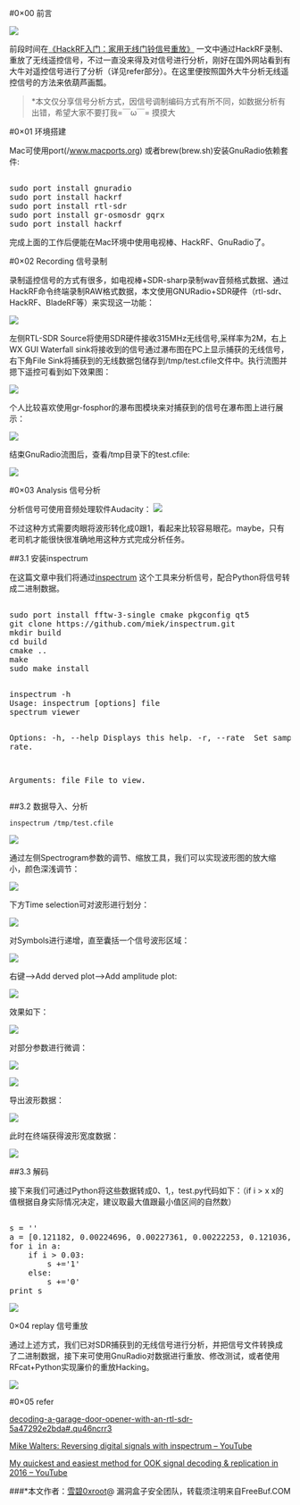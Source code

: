 #0×00 前言

![](http://image.3001.net/images/20160815/14712438691914.jpg!small)

前段时间在[《HackRF入门：家用无线门铃信号重放》](http://www.freebuf.com/news/topnews/83650.html) 一文中通过HackRF录制、重放了无线遥控信号，不过一直没来得及对信号进行分析，刚好在国外网站看到有大牛对遥控信号进行了分析（详见refer部分）。在这里便按照国外大牛分析无线遥控信号的方法来依葫芦画瓢。

>*本文仅分享信号分析方式，因信号调制编码方式有所不同，如数据分析有出错，希望大家不要打我=￣ω￣= 摸摸大

#0×01 环境搭建

Mac可使用port(/www.macports.org) 或者brew(brew.sh)安装GnuRadio依赖套件:

 <pre> 
sudo port install gnuradio 
sudo port install hackrf
sudo port install rtl-sdr
sudo port install gr-osmosdr gqrx
sudo port install hackrf
</pre> 

完成上面的工作后便能在Mac环境中使用电视棒、HackRF、GnuRadio了。    

#0×02 Recording 信号录制

录制遥控信号的方式有很多，如电视棒+SDR-sharp录制wav音频格式数据、通过HackRF命令终端录制RAW格式数据，本文使用GNURadio+SDR硬件（rtl-sdr、HackRF、BladeRF等）来实现这一功能：

![](http://image.3001.net/images/20160812/14709826287531.png)

左侧RTL-SDR Source将使用SDR硬件接收315MHz无线信号,采样率为2M，右上WX GUI Waterfall sink将接收到的信号通过瀑布图在PC上显示捕获的无线信号，右下角File Sink将捕获到的无线数据包储存到/tmp/test.cfile文件中。执行流图并摁下遥控可看到如下效果图：

![](http://image.3001.net/images/20160812/1470982909985.png)

个人比较喜欢使用gr-fosphor的瀑布图模块来对捕获到的信号在瀑布图上进行展示：

![](http://image.3001.net/images/20160812/14709976134247.png) 

结束GnuRadio流图后，查看/tmp目录下的test.cfile:

![](http://image.3001.net/images/20160812/14709829982492.png)  

#0×03 Analysis 信号分析

分析信号可使用音频处理软件Audacity：
![](http://image.3001.net/images/20151121/14481041363948.png)
    

不过这种方式需要肉眼将波形转化成0跟1，看起来比较容易眼花。maybe，只有老司机才能很快很准确地用这种方式完成分析任务。

##3.1 安装inspectrum

在这篇文章中我们将通过[inspectrum](https://github.com/miek/inspectrum)
这个工具来分析信号，配合Python将信号转成二进制数据。
<pre> 
sudo port install fftw-3-single cmake pkgconfig qt5
git clone https://github.com/miek/inspectrum.git
mkdir build
cd build
cmake ..
make
sudo make install
</pre> 


</pre> 
<pre> 
inspectrum -h
Usage: inspectrum [options] file
spectrum viewer

Options:
  -h, --help       Displays this help.
  -r, --rate <Hz>  Set sample rate.

Arguments:
  file             File to view. 
</pre> 

##3.2 数据导入、分析


`inspectrum /tmp/test.cfile 
`

![](http://image.3001.net/images/20160812/14709855392599.png!small)  

通过左侧Spectrogram参数的调节、缩放工具，我们可以实现波形图的放大缩小，颜色深浅调节：

![](http://image.3001.net/images/20160812/14709855687940.png)   

下方Time selection可对波形进行划分：    

![](http://image.3001.net/images/20160812/14709856018893.png)   

对Symbols进行递增，直至囊括一个信号波形区域：

![](http://image.3001.net/images/20160812/14709856208390.png)

右键—>Add derved plot—>Add amplitude plot:    

![](http://image.3001.net/images/20160812/1470985643476.png) 

效果如下：    

![](http://image.3001.net/images/20160812/14709856713054.png)  

对部分参数进行微调：    

![](http://image.3001.net/images/20160812/14709857405198.png)

![](http://image.3001.net/images/20160812/14709857405198.png)

导出波形数据：

![](http://image.3001.net/images/20160812/1470985854699.png)

此时在终端获得波形宽度数据：    

![](http://image.3001.net/images/20160812/14709858864572.png)

##3.3 解码

接下来我们可通过Python将这些数据转成0、1,，test.py代码如下：（if i > x  x的值根据自身实际情况决定，建议取最大值跟最小值区间的自然数）
<pre>

s = ''
a = [0.121182, 0.00224696, 0.00227361, 0.00222253, 0.121036, 0.121293, 0.12126, 0.00220722, 0.121013, 0.00221486, 0.00230146, 0.00230048, 0.120959, 0.120975, 0.12077, 0.00227199, 0.120701, 0.00226761, 0.00234306, 0.00225335, 0.120851, 0.120784, 0.12084, 0.00224014, 0.120892, 0.00221627, 0.00222881, 0.00219768, 0.121157, 0.00224349, 0.00221741, 0.00223827, 0.120798, 0.00237988, 0.00226093, 0.00232855, 0.120649, 0.120813, 0.121032, 0.00222553, 0.120876, 0.00221533, 0.00225347, 0.00228226, 0.120759, 0.120718, 0.12042, 0.00218557, 0.120344, 0.00222487, 0.00224753, 0.00227552, 0.120383, 0.120384, 0.120275, 0.00224362, 0.120611, 0.00219556, 0.00227022, 0.00224123, 0.120514, 0.120328, 0.12068, 0.0022916, 0.120735, 0.12043, 0.120697, 0.00224807, 0.120399, 0.120808, 0.120405, 0.00222214, 0.120512, 0.120833, 0.120495, 0.00226469, 0.120727, 0.120617, 0.120534, 0.00222499, 0.120441, 0.120626, 0.120297, 0.00208249, 0.120539, 0.120365, 0.120612, 0.00214876, 0.120545, 0.120262, 0.120739, 0.00228899, 0.12051, 0.120525, 0.120172, 0.00214644, 0.120678] 
for i in a:
	if i > 0.03:
		s +='1'
	else:
		s +='0'
print s	
</pre> 

![](http://image.3001.net/images/20160812/14709862223011.png)  

 

0×04 replay 信号重放

通过上述方式，我们已对SDR捕获到的无线信号进行分析，并把信号文件转换成了二进制数据，接下来可使用GnuRadio对数据进行重放、修改测试，或者使用RFcat+Python实现廉价的重放Hacking。

![](http://image.3001.net/images/20160812/14709993654189.jpg)        

#0×05 refer

[decoding-a-garage-door-opener-with-an-rtl-sdr-5a47292e2bda#.qu46ncrr3](https://medium.com/@eoindcoolest/decoding-a-garage-door-opener-with-an-rtl-sdr-5a47292e2bda#.qu46ncrr3)

[Mike Walters: Reversing digital signals with inspectrum – YouTube](https://www.youtube.com/watch?v=tGff31uGXQU)

[My quickest and easiest method for OOK signal decoding & replication in 2016 – YouTube](https://www.youtube.com/watch?v=1kFNMbdGb_4)

###*本文作者：[雪碧0xroot](http://www.0xroot.cn)@ 漏洞盒子安全团队，转载须注明来自FreeBuf.COM
